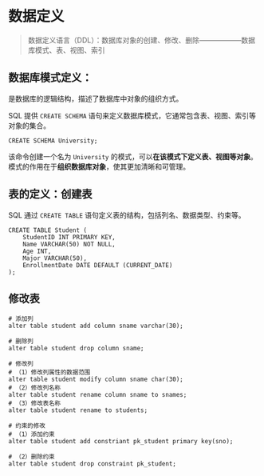 # 数据定义

> 数据定义语言（DDL）：数据库对象的创建、修改、删除——————数据库模式、表、视图、索引



## 数据库模式定义：

是数据库的逻辑结构，描述了数据库中对象的组织方式。

SQL 提供 `CREATE SCHEMA` 语句来定义数据库模式，它通常包含表、视图、索引等对象的集合。

```mysql
CREATE SCHEMA University;
```

该命令创建一个名为 `University` 的模式，可以**在该模式下定义表、视图等对象**。模式的作用在于**组织数据库对象**，使其更加清晰和可管理。





## 表的定义：创建表

SQL 通过 `CREATE TABLE` 语句定义表的结构，包括列名、数据类型、约束等。

```
CREATE TABLE Student (
    StudentID INT PRIMARY KEY,
    Name VARCHAR(50) NOT NULL,
    Age INT, 
    Major VARCHAR(50),
    EnrollmentDate DATE DEFAULT (CURRENT_DATE)
);
```



## 修改表

```
# 添加列
alter table student add column sname varchar(30);

# 删除列
alter table student drop column sname;

# 修改列
# （1）修改列属性的数据范围
alter table student modify column sname char(30); 
# （2）修改列名称
alter table student rename column sname to snames;
# （3）修改表名称
alter table student rename to students;

# 约束的修改
# （1）添加约束
alter table student add constriant pk_student primary key(sno);

# （2）删除约束
alter table student drop constraint pk_student;

```

